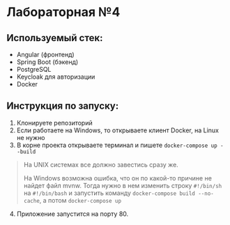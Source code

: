 # Лабораторная №4

## Используемый стек: 
- Angular (фронтенд)
- Spring Boot (бэкенд)
- PostgreSQL
- Keycloak для авторизации
- Docker

## Инструкция по запуску:

1. Клонируете репозиторий
2. Если работаете на Windows, то открываете клиент Docker, на Linux не нужно
3. В корне проекта открываете терминал и пишете
`docker-compose up --build`

> На UNIX системах все должно завестись сразу же. 
> 
> На Windows возможна ошибка, что он по какой-то причине не найдет файл mvnw.
> Тогда нужно в нем изменить строку `#!/bin/sh` на `#!/bin/bash` и запустить команду
> `docker-compose build --no-cache`, а потом `docker-compose up`

4. Приложение запустится на порту 80.
